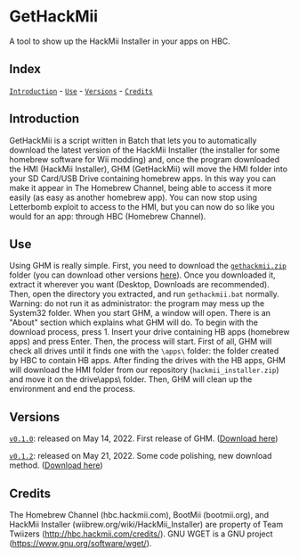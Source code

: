 # GetHackMii
A tool to show up the HackMii Installer in your apps on HBC.

## Index
[`Introduction`](https://github.com/franzageek/GetHackMii/master/README.md#introduction) - [`Use`](https://github.com/franzageek/GetHackMii/master/README.md#use) - [`Versions`](https://github.com/franzageek/GetHackMii/master/README.md#versions) - [`Credits`](https://github.com/franzageek/GetHackMii/master/README.md#credits)

## Introduction
GetHackMii is a script written in Batch that lets you to automatically download the latest version of the HackMii Installer (the installer for some homebrew software for Wii modding) and, once the program downloaded the HMI (HackMii Installer), GHM (GetHackMii) will move the HMI folder into your SD Card/USB Drive containing homebrew apps. In this way you can make it appear in The Homebrew Channel, being able to access it more easily (as easy as another homebrew app). 
You can now stop using Letterbomb exploit to access to the HMI, but you can now do so like you would for an app: through HBC (Homebrew Channel).

## Use
Using GHM is really simple.
First, you need to download the [`gethackmii.zip`](https://github.com/franzageek/GetHackMii/releases/download/v0.1.2-beta/gethackmii_v0.1.2.zip) folder (you can download other versions [here](https://github.com/franzageek/GetHackMii/releases/)). Once you downloaded it, extract it wherever you want (Desktop, Downloads are recommended).
Then, open the directory you extracted, and run `gethackmii.bat` normally. Warning: do not run it as administrator: the program may mess up the System32 folder.
When you start GHM, a window will open. There is an "About" section which explains what GHM will do. To begin with the download process, press 1.
Insert your drive containing HB apps (homebrew apps) and press Enter.
Then, the process will start. First of all, GHM will check all drives until it finds one with the `\apps\` folder: the folder created by HBC to contain HB apps.
After finding the drives with the HB apps, GHM will download the HMI folder from our repository (`hackmii_installer.zip`) and move it on the drive\apps\ folder. 
Then, GHM will clean up the environment and end the process.

## Versions
[`v0.1.0`](https://github.com/franzageek/GetHackMii/tree/master/versions/0.1.0): released on May 14, 2022. First release of GHM. ([Download here](https://github.com/franzageek/GetHackMii/releases/download/v0.1.0-beta/gethackmii_v0.1.0.zip))

[`v0.1.2`](https://github.com/franzageek/GetHackMii/tree/master/versions/0.1.2): released on May 21, 2022. Some code polishing, new download method.  ([Download here](https://github.com/franzageek/GetHackMii/releases/download/v0.1.2-beta/gethackmii_v0.1.2.zip))

## Credits
The Homebrew Channel (hbc.hackmii.com), BootMii (bootmii.org), and HackMii Installer (wiibrew.org/wiki/HackMii_Installer) are property of Team Twiizers (http://hbc.hackmii.com/credits/).
GNU WGET is a GNU project (https://www.gnu.org/software/wget/).
